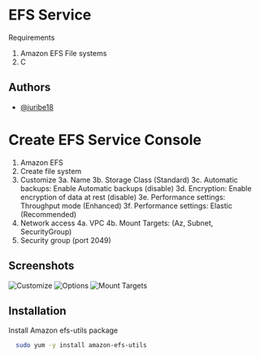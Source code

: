 # EFS Service
Requirements
1. Amazon EFS File systems
2. C

## Authors
- [@iuribe18](https://www.github.com/iuribe18)

# Create EFS Service Console
1. Amazon EFS
2. Create file system
3. Customize
3a. Name
3b. Storage Class (Standard)
3c. Automatic backups: Enable Automatic backups (disable)
3d. Encryption: Enable encryption of data at rest (disable)
3e. Performance settings: Throughput mode (Enhanced)
3f. Performance settings: Elastic (Recommended)
4. Network access
4a. VPC
4b. Mount Targets: (Az, Subnet, SecurityGroup)
5. Security group (port 2049)

## Screenshots
![Customize](https://github.com/iuribe18/aws/assets/78730753/8952ad42-42c7-4d01-8231-9d5da9701d4d)
![Options](https://github.com/iuribe18/aws/assets/78730753/5cecdf0c-0813-4467-826b-1d382d453d10)
![Mount Targets](https://github.com/iuribe18/aws/assets/78730753/c740f193-bbc1-4c52-b9a3-2310f382f272)

## Installation
Install Amazon efs-utils package

```bash
  sudo yum -y install amazon-efs-utils
```